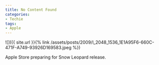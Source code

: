 ```yaml
---
title: No Content Found
categories:
- Techie
tags:
- Apple
---
```


![]({{ site.url }}{% link /assets/posts/2009/l_2048_1536_1E1A95F6-660C-471F-A749-93926D169583.jpeg %})
  



Apple Store preparing for Snow Leopard release.
